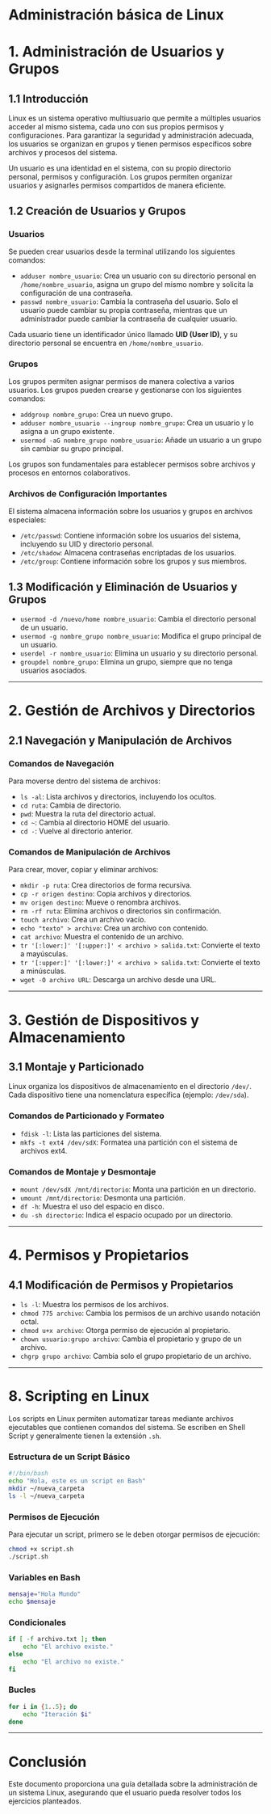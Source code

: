 # **Administración básica de Linux**

# **1. Administración de Usuarios y Grupos**

## **1.1 Introducción**
Linux es un sistema operativo multiusuario que permite a múltiples usuarios acceder al mismo sistema, cada uno con sus propios permisos y configuraciones. Para garantizar la seguridad y administración adecuada, los usuarios se organizan en grupos y tienen permisos específicos sobre archivos y procesos del sistema.

Un usuario es una identidad en el sistema, con su propio directorio personal, permisos y configuración. Los grupos permiten organizar usuarios y asignarles permisos compartidos de manera eficiente. 

## **1.2 Creación de Usuarios y Grupos**

### **Usuarios**
Se pueden crear usuarios desde la terminal utilizando los siguientes comandos:

- `adduser nombre_usuario`: Crea un usuario con su directorio personal en `/home/nombre_usuario`, asigna un grupo del mismo nombre y solicita la configuración de una contraseña. 
- `passwd nombre_usuario`: Cambia la contraseña del usuario. Solo el usuario puede cambiar su propia contraseña, mientras que un administrador puede cambiar la contraseña de cualquier usuario.

Cada usuario tiene un identificador único llamado **UID (User ID)**, y su directorio personal se encuentra en `/home/nombre_usuario`.

### **Grupos**
Los grupos permiten asignar permisos de manera colectiva a varios usuarios. Los grupos pueden crearse y gestionarse con los siguientes comandos:

- `addgroup nombre_grupo`: Crea un nuevo grupo.
- `adduser nombre_usuario --ingroup nombre_grupo`: Crea un usuario y lo asigna a un grupo existente.
- `usermod -aG nombre_grupo nombre_usuario`: Añade un usuario a un grupo sin cambiar su grupo principal.

Los grupos son fundamentales para establecer permisos sobre archivos y procesos en entornos colaborativos.

### **Archivos de Configuración Importantes**
El sistema almacena información sobre los usuarios y grupos en archivos especiales:
- `/etc/passwd`: Contiene información sobre los usuarios del sistema, incluyendo su UID y directorio personal.
- `/etc/shadow`: Almacena contraseñas encriptadas de los usuarios.
- `/etc/group`: Contiene información sobre los grupos y sus miembros.

## **1.3 Modificación y Eliminación de Usuarios y Grupos**
- `usermod -d /nuevo/home nombre_usuario`: Cambia el directorio personal de un usuario.
- `usermod -g nombre_grupo nombre_usuario`: Modifica el grupo principal de un usuario.
- `userdel -r nombre_usuario`: Elimina un usuario y su directorio personal.
- `groupdel nombre_grupo`: Elimina un grupo, siempre que no tenga usuarios asociados.

---

# **2. Gestión de Archivos y Directorios**

## **2.1 Navegación y Manipulación de Archivos**

### **Comandos de Navegación**
Para moverse dentro del sistema de archivos:
- `ls -al`: Lista archivos y directorios, incluyendo los ocultos.
- `cd ruta`: Cambia de directorio.
- `pwd`: Muestra la ruta del directorio actual.
- `cd ~`: Cambia al directorio HOME del usuario.
- `cd -`: Vuelve al directorio anterior.

### **Comandos de Manipulación de Archivos**
Para crear, mover, copiar y eliminar archivos:
- `mkdir -p ruta`: Crea directorios de forma recursiva.
- `cp -r origen destino`: Copia archivos y directorios.
- `mv origen destino`: Mueve o renombra archivos.
- `rm -rf ruta`: Elimina archivos o directorios sin confirmación.
- `touch archivo`: Crea un archivo vacío.
- `echo "texto" > archivo`: Crea un archivo con contenido.
- `cat archivo`: Muestra el contenido de un archivo.
- `tr '[:lower:]' '[:upper:]' < archivo > salida.txt`: Convierte el texto a mayúsculas.
- `tr '[:upper:]' '[:lower:]' < archivo > salida.txt`: Convierte el texto a minúsculas.
- `wget -O archivo URL`: Descarga un archivo desde una URL.

---

# **3. Gestión de Dispositivos y Almacenamiento**

## **3.1 Montaje y Particionado**
Linux organiza los dispositivos de almacenamiento en el directorio `/dev/`. Cada dispositivo tiene una nomenclatura específica (ejemplo: `/dev/sda`).

### **Comandos de Particionado y Formateo**
- `fdisk -l`: Lista las particiones del sistema.
- `mkfs -t ext4 /dev/sdX`: Formatea una partición con el sistema de archivos ext4.

### **Comandos de Montaje y Desmontaje**
- `mount /dev/sdX /mnt/directorio`: Monta una partición en un directorio.
- `umount /mnt/directorio`: Desmonta una partición.
- `df -h`: Muestra el uso del espacio en disco.
- `du -sh directorio`: Indica el espacio ocupado por un directorio.

---

# **4. Permisos y Propietarios**

## **4.1 Modificación de Permisos y Propietarios**
- `ls -l`: Muestra los permisos de los archivos.
- `chmod 775 archivo`: Cambia los permisos de un archivo usando notación octal.
- `chmod u+x archivo`: Otorga permiso de ejecución al propietario.
- `chown usuario:grupo archivo`: Cambia el propietario y grupo de un archivo.
- `chgrp grupo archivo`: Cambia solo el grupo propietario de un archivo.

---

# **8. Scripting en Linux**

Los scripts en Linux permiten automatizar tareas mediante archivos ejecutables que contienen comandos del sistema. Se escriben en Shell Script y generalmente tienen la extensión `.sh`.

### **Estructura de un Script Básico**
```bash
#!/bin/bash
echo "Hola, este es un script en Bash"
mkdir ~/nueva_carpeta
ls -l ~/nueva_carpeta
```

### **Permisos de Ejecución**
Para ejecutar un script, primero se le deben otorgar permisos de ejecución:
```bash
chmod +x script.sh
./script.sh
```

### **Variables en Bash**
```bash
mensaje="Hola Mundo"
echo $mensaje
```

### **Condicionales**
```bash
if [ -f archivo.txt ]; then
    echo "El archivo existe."
else
    echo "El archivo no existe."
fi
```

### **Bucles**
```bash
for i in {1..5}; do
    echo "Iteración $i"
done
```

---

# **Conclusión**
Este documento proporciona una guía detallada sobre la administración de un sistema Linux, asegurando que el usuario pueda resolver todos los ejercicios planteados.

